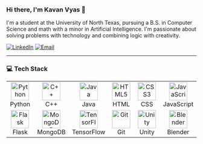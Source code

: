 ### Hi there, I'm Kavan Vyas 👋

I'm a student at the University of North Texas, pursuing a B.S. in Computer Science and math with a minor in Artificial Intelligence. I'm passionate about solving problems with technology and combining logic with creativity.

<a href="https://www.linkedin.com/in/kavan04/" target="_blank"><img src="https://img.shields.io/badge/LinkedIn-0077B5?style=for-the-badge&logo=linkedin&logoColor=white" alt="LinkedIn"></a>
<a href="mailto:kavanv04@gmail.com"><img src="https://img.shields.io/badge/Email-D14836?style=for-the-badge&logo=gmail&logoColor=white" alt="Email"></a>

---

### 💻 Tech Stack

<table>
  <tr>
    <td align="center" width="96">
      <a href="https://www.python.org/" target="_blank">
        <img src="https://upload.wikimedia.org/wikipedia/commons/c/c3/Python-logo-notext.svg" alt="Python" width="48" height="48" />
      </a>
      <br>Python
    </td>
    <td align="center" width="96">
      <a href="https://isocpp.org/" target="_blank">
        <img src="https://upload.wikimedia.org/wikipedia/commons/1/18/ISO_C%2B%2B_Logo.svg" alt="C++" width="48" height="48" />
      </a>
      <br>C++
    </td>
    <td align="center" width="96">
      <a href="https://www.java.com/" target="_blank">
        <img src="https://www.vectorlogo.zone/logos/java/java-icon.svg" alt="Java" width="48" height="48" />
      </a>
      <br>Java
    </td>
    <td align="center" width="96">
      <a href="https://developer.mozilla.org/en-US/docs/Web/HTML" target="_blank">
        <img src="https://www.vectorlogo.zone/logos/w3_html5/w3_html5-icon.svg" alt="HTML5" width="48" height="48" />
      </a>
      <br>HTML
    </td>
    <td align="center" width="96">
      <a href="https.developer.mozilla.org/en-US/docs/Web/CSS" target="_blank">
        <img src="https://www.vectorlogo.zone/logos/w3_css/w3_css-icon.svg" alt="CSS3" width="48" height="48" />
      </a>
      <br>CSS
    </td>
    <td align="center" width="96">
      <a href="https://developer.mozilla.org/en-US/docs/Web/JavaScript" target="_blank">
        <img src="https://www.vectorlogo.zone/logos/javascript/javascript-icon.svg" alt="JavaScript" width="48" height="48" />
      </a>
      <br>JavaScript
    </td>
  </tr>
  <tr>
    <td align="center" width="96">
      <a href="https://flask.palletsprojects.com/" target="_blank">
        <img src="https://www.vectorlogo.zone/logos/pocoo_flask/pocoo_flask-icon.svg" alt="Flask" width="48" height="48" />
      </a>
      <br>Flask
    </td>
    <td align="center" width="96">
      <a href="https://www.mongodb.com/" target="_blank">
        <img src="https://www.vectorlogo.zone/logos/mongodb/mongodb-icon.svg" alt="MongoDB" width="48" height="48" />
      </a>
      <br>MongoDB
    </td>
    <td align="center" width="96">
      <a href="https://www.tensorflow.org/" target="_blank">
        <img src="https://www.vectorlogo.zone/logos/tensorflow/tensorflow-icon.svg" alt="TensorFlow" width="48" height="48" />
      </a>
      <br>TensorFlow
    </td>
    <td align="center" width="96">
      <a href="https://git-scm.com/" target="_blank">
        <img src="https://www.vectorlogo.zone/logos/git-scm/git-scm-icon.svg" alt="Git" width="48" height="48" />
      </a>
      <br>Git
    </td>
     <td align="center" width="96">
      <a href="https://unity.com/" target="_blank">
        <img src="https://www.vectorlogo.zone/logos/unity3d/unity3d-icon.svg" alt="Unity" width="48" height="48" />
      </a>
      <br>Unity
    </td>
    <td align="center" width="96">
      <a href="https://www.blender.org/" target="_blank">
        <img src="https://upload.wikimedia.org/wikipedia/commons/0/0c/Blender_logo_no_text.svg" alt="Blender" width="48" height="48" />
      </a>
      <br>Blender
    </td>
  </tr>
</table>
